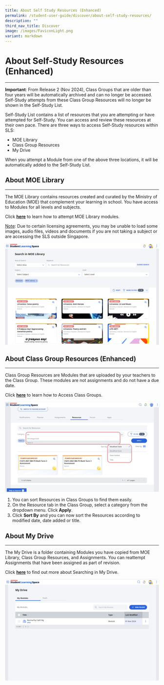 ```yaml
---
title: About Self Study Resources (Enhanced)
permalink: /student-user-guide/discover/about-self-study-resources/
description: ""
third_nav_title: Discover
image: /images/FaviconLight.png
variant: markdown
---
```

<h1>About Self-Study Resources (Enhanced)</h1>
<hr>
<p><strong>Important</strong>: From Release 2 (Nov 2024), Class Groups that are older than four years will be automatically archived and can no longer be accessed. Self-Study attempts from these Class Group Resources will no longer be shown in the Self-Study List.</p>
<p>Self-Study List contains a list of resources that you are attempting or have attempted for Self-Study. You can access and review these resources at their own pace. There are three ways to access Self-Study resources within SLS:</p>
<ul>
<li>MOE Library</li>
<li>Class Group Resources</li>
<li>My Drive</li>
</ul>
<p>When you attempt a Module from one of the above three locations, it will be automatically added to the Self-Study List.</p>
<h2>About MOE Library</h2>
<hr>
<p>The MOE Library contains resources created and curated by the Ministry of Education (MOE) that complement your learning in school. You have access to Modules for all levels and subjects.</p>
<p>Click <strong><a target="_blank" href="/student-user-guide/discover/attempt-self-study-resources/">here</a></strong> to learn how to attempt MOE Library modules.</p> 
<p><u>Note</u>: Due to certain licensing agreements, you may be unable to load some images, audio files, videos and documents if you are not taking a subject or are accessing the SLS outside Singapore.</p>
<img src="/images/1Student/d_selfstudyresources2.png">
<h2>About Class Group Resources (Enhanced)</h2>
<hr>
<p>Class Group Resources are Modules that are uploaded by your teachers to the Class Group. These modules are not assignments and do not have a due date.
</p>
<p>Click <strong><a target="_blank" href="/student-user-guide/organise/access-class-groups/">here</a></strong> to learn how to Access Class Groups.</p> 
<p>
<img src="/images/1Student/d_selfstudyresources1.jpg">
</p>  
<ol><li>
	You can sort Resources in Class Groups to find them easily.</li>
<li>On the Resource tab in the Class Group, select a category from the dropdown menu. Click <b>Apply</b>.</li>
<li>Click <b>Sort By</b> and you can now sort the Resources according to modified date, date added or title.</li></ol>
<h2>About My Drive</h2>
<hr>
<p>The My Drive is a folder containing Modules you have copied from MOE Library, Class Group Resources, and Assignments. You can reattempt Assignments that have been assigned as part of revision.</p>
<p>Click <strong><a target="_blank" href="/student-user-guide/organise/search-in-my-drive/">here</a></strong> to find out more about Searching in My Drive.</p> 
<img src="/images/1Student/d_selfstudyresources3.png">